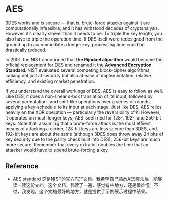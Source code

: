 # AES

3DES works and is secure — that is, brute-force attacks against it are computationally infeasible, and it has withstood decades of cryptanalysis. However, it’s clearly slower than it needs to be. To triple the key length, you also have to triple the operation time. If DES itself were redesigned from the ground up to accommodate a longer key, processing time could be drastically reduced.

In 2001, the NIST announced that **the Rijndael algorithm** would become the official replacement for DES and renamed it the **Advanced Encryption Standard**. NIST evaluated several competing block-cipher algorithms, looking not just at security but also at ease of implementation, relative efficiency, and existing market penetration.

If you understand the overall workings of DES, AES is easy to follow as well. Like DES, it does a non-linear s-box translation of its input, followed by several permutation- and shift-like operations over a series of rounds, applying a key-schedule to its input at each stage. Just like DES, AES relies heavily on the XOR operation — particularly the reversibility of it. However, it operates on much longer keys; AES isdefi ned for 128-, 192-, and 256-bit keys. Note that, assuming that a brute-force attack is the most effiient means of attacking a cipher, 128-bit keys are less secure than 3DES, and 192-bit keys are about the same (although 3DES does throw away 24 bits of key security due to the parity check built into DES). 256-bit keys are much more secure. Remember that every extra bit doubles the time that an attacker would have to spend brute-forcing a key.

## Reference

- [AES standard](https://csrc.nist.gov/csrc/media/publications/fips/197/final/documents/fips-197.pdf) 这是NIST的官方PDF文档。我希望自己熟悉AES算法后，能够读一读这份文档。这个文档，我读了一遍，感觉有些地方，还是很难懂。不过，我发现，这个文档最好的地方，就是提供了示例展示过程中结果。
